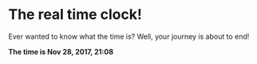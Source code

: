 # The real time clock!

Ever wanted to know what the time is? Well, your journey is about to end!

**The time is Nov 28, 2017, 21:08**